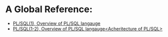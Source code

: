 # A Global Reference:

* [PL/SQL(1), Overview of PL/SQL langauge](https://github.com/halladj/me/blob/main/zettelkasten/20231802180923.md)
* [PL/SQL(1-2), Overview of PL/SQL langauge<Acheritecture of PL/SQL>](https://github.com/halladj/me/blob/main/zettelkasten/20230219183823.md)
